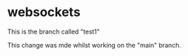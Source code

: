 # websockets

This is the branch called "test1"

This change was mde whilst working on the "main" branch.